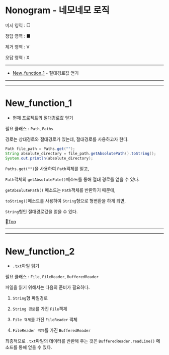 # Nonogram - 네모네모 로직

미지 영역 : □

정답 영역 : ■

제거 영역 : V

오답 영역 : X

---

* [New_function_1](*new_function_1) - 절대경로값 얻기

---
---

# New_function_1

* 현재 프로젝트의 절대경로값 얻기

필요 클래스 : ``Path``, ``Paths``

경로는 상대경로와 절대경로가 있는데, 절대경로를 사용하고자 한다.

```java
Path file_path = Paths.get("");
String absolute_directory = file_path.getAbsolutePath().toString();
System.out.println(absolute_directory);
```

``Paths.get("")``을 사용하여 ``Path``객체를 얻고,

``Path``객체의 ``getAbsolutePate()``메소드를 통해 절대 경로를 얻을 수 있다.

``getAbsolutePath()`` 메소드는 ``Path``객체를 반환하기 때문에, 

``toString()``메소드를 사용하여 ``String``형으로 형변환을 하게 되면, 

``String``형인 절대경로값을 얻을 수 있다.

:camel:[Top](#nonogram)

---
---

# New_function_2

* ``.txt``파일 읽기

필요 클래스 : ``File``, ``FileReader``, ``BufferedReader``

파일을 읽기 위해서는 다음의 준비가 필요하다.

1. ``String``형 파일경로

1. ``String 경로``를 가진 ``File``객체

1. ``File 객체``를 가진 ``FileReader`` 객체

1. ``FileReader 객체``를 가진 ``BufferedReader``

최종적으로 ``.txt``파일의 데이터를 반환해 주는 것은 ``BufferedReader.readLine()`` 메소드를 통해 얻을 수 있다.